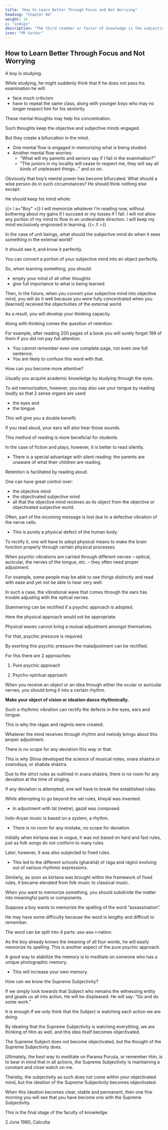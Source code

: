 ```yaml
---
title: "How to Learn Better Through Focus and Not Worrying"
heading: "Chapter 6b"
weight: 14
c: "indigo"
description: "The third chamber or factor of knowledge is the subjective mind (the second being the objective mind)"
icon: "PR Sarkar"
---
```




## How to Learn Better Through Focus and Not Worrying

A boy is studying. 

While studying, he might suddenly think that if he does not pass his examination he will: 
- face much criticism
- have to repeat the same class, along with younger boys who may no longer respect him for his seniority

 <!-- as they did in the past.  -->

These mental thoughts may help his concentration.

Such thoughts keep the objective and subjective minds engaged.

But they create a bifurcation in the mind. 

- One mental flow is engaged in memorizing what is being studied.
- Another mental flow worries:
  - “What will my parents and seniors say if I fail in the examination?"
  - "The juniors in my locality will cease to respect me, they will say all kinds of unpleasant things…” and so on. 

Obviously that boy’s mental power has become bifurcated. What should a wise person do in such circumstances? He should think nothing else except: 


He should keep his mind whole: 

{{< l a="Boy" >}}
I will memorize whatever I’m reading now, without bothering about my gains if I succeed or my losses if I fail. I will not allow any portion of my mind to flow in an undesirable direction. I will keep my mind exclusively engrossed in learning.
{{< /l >}}


In the case of unit beings, what should the subjective mind do when it sees something in the external world? 

It should see it, and know it perfectly. 

You can convert a portion of your subjective mind into an object perfectly. 

So, when learning something, you should:
- empty your mind of all other thoughts
- give full importance to what is being learned 

Then, in the future, when you convert your subjective mind into objective mind, you will do it well because you were fully concentrated when you [learned] received the objectivities of the external world. 

As a result, you will develop your thinking capacity.

Along with thinking comes the question of retention. 


For example, after reading 200 pages of a book you will surely forget 199 of them if you did not pay full attention. 
- You cannot remember even one complete page, not even one full sentence. 
- You are likely to confuse this word with that. 


How can you become more attentive? 

Usually you acquire academic knowledge by studying through the eyes.

To aid memorization, however, you may also use your tongue by reading loudly so that 2 sense organs are used:
- the eyes and
- the tongue

This will give you a double benefit.

If you read aloud, your ears will also hear those sounds.

This method of reading is more beneficial for students. 

In the case of fiction and plays, however, it is better to read silently. 
- There is a special advantage with silent reading: the parents are unaware of what their children are reading.


Retention is facilitated by reading aloud.

One can have great control over:
- the objective mind
- the objectivated subjective mind
- all that the objective mind receives as its object from the objective or objectivated subjective world. 

Often, part of the incoming message is lost due to a defective vibration of the nerve cells.
- This is purely a physical defect of the human body.

To rectify it, one will have to adopt physical means to make the brain function properly through certain physical processes.

<!-- If you are interested in those, I can help you. -->

When psychic vibrations are carried through different nerves – optical, auricular, the nerves of the tongue, etc. – they often need proper adjustment. 

For example, some people may be able to see things distinctly and read with ease and yet not be able to hear very well. 

In such a case, the vibrational wave that comes through the ears has trouble adjusting with the optical nerves. 

Stammering can be rectified if a psychic approach is adopted.

 <!-- he does not pronounce words as distinctly as he sees them with his eyes. There is a maladjustment which   -->

Here the physical approach would not be appropriate. 

Physical waves cannot bring a mutual adjustment amongst themselves.

For that, psychic pressure is required. 

By exerting this psychic pressure the maladjustment can be rectified. 

For this there are 2 approaches:

1. Pure psychic approach


2. Psycho-spiritual approach


<!-- What is the pure psychic approach?  -->

When you receive an object or an idea through either the ocular or auricular nerves, you should bring it into a certain rhythm.

**Make your object of vision or ideation dance rhythmically.** 

Such a rhythmic vibration can rectify the defects in the eyes, ears and tongue. 

This is why the rágas and ráginiis were created.

Whatever the mind receives through rhythm and melody brings about this proper adjustment.

There is no scope for any deviation this way or that. 

This is why Shiva developed the science of musical notes, svara shástra or svarodaya, or shabda shástra. 

Due to the strict rules as outlined in svara shástra, there is no room for any deviation at the time of singing. 

If any deviation is attempted, one will have to break the established rules.

While attempting to go beyond the set rules, kheyál was invented.
- In adjustment with tál (metre), gazal was composed. 

Indo-Aryan music is based on a system, a rhythm.
- There is no room for any mistake, no scope for deviation.

Initially when kiirtana was in vogue, it was not based on hard and fast rules, just as folk songs do not conform to many rules.

Later, however, it was also subjected to fixed rules.
- This led to the different schools (gharáńá) of rága and ráginii evolving out of various rhythmic expressions.

Similarly, as soon as kiirtana was brought within the framework of fixed rules, it became elevated from folk music to classical music.

<!-- Another aspect of the psychic approach is that  -->

When you want to memorize something, you should subdivide the matter into meaningful parts or components. 

Suppose a boy wants to memorize the spelling of the word “assassination”. 

He may have some difficulty because the word is lengthy and difficult to remember.

<!-- here is a good chance of omitting one of the letters. Therefore,  -->

The word can be split into 4 parts: ass-ass-i-nation.

As the boy already knows the meaning of all four words, he will easily memorize its spelling. This is another aspect of the pure psychic approach.

<!-- Next is the psycho-spiritual approach which strengthens the memory, and makes the intellect omniscient.  -->


A good way to stabilize the memory is to meditate on someone who has a unique photographic memory. 
- This will increase your own memory.

How can we know the Supreme Subjectivity? 

If we simply look towards that Subject who remains the witnessing entity and goads us all into action, He will be displeased. He will say: “Go and do some work.”

It is enough if we only think that the Subject is watching each action we are doing. 

By ideating that the Supreme Subjectivity is watching everything, we are thinking of Him as well, and this idea itself becomes objectivated. 

The Supreme Subject does not become objectivated, but the thought of the Supreme Subjectivity does. 

Ultimately, the best way to meditate on Parama Puruśa, or remember Him, is to bear in mind that in all actions, the Supreme Subjectivity is maintaining a constant and close watch on me. 

Thereby, the subjectivity as such does not come within your objectivated mind, but the ideation of the Supreme Subjectivity becomes objectivated.

When this ideation becomes clear, stable and permanent, then one fine morning you will see that you have become one with the Supreme Subjectivity. 

This is the final stage of the faculty of knowledge.


2 June 1980, Calcutta
